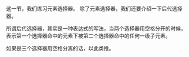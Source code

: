 这一节，我们练习元素选择器。
除了元素选择器，我们还要介绍一下后代选择器。

所谓后代选择器，其实是一种表达式的写法，当两个选择器用空格分开的时候，
表示第一个选择器命中的元素下被第二个选择器命中的任何一级子元素。

如果是三个选择器用空格分离的话，以此类推。


